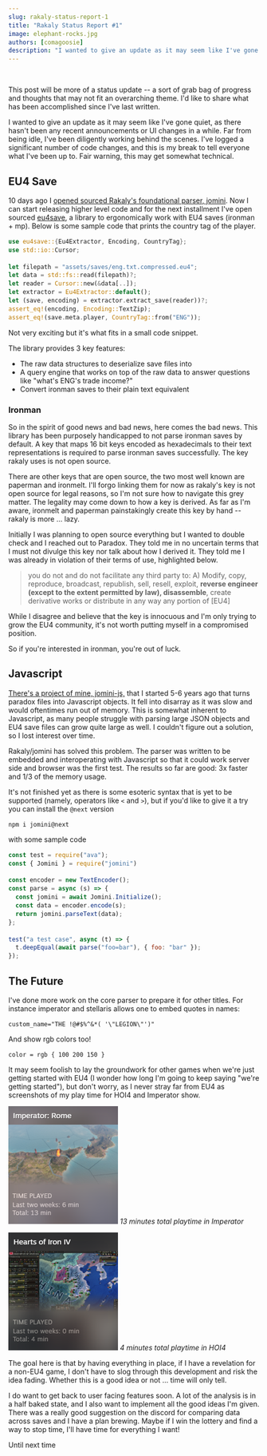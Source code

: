 ```yaml
---
slug: rakaly-status-report-1
title: "Rakaly Status Report #1"
image: elephant-rocks.jpg
authors: [comagoosie]
description: "I wanted to give an update as it may seem like I've gone quiet, as there hasn't been any recent announcements or UI changes in awhile. Far from being idle, I've been diligently working behind the scenes. I've logged a significant number of code changes, and this is my break to tell everyone what I've been up to. Another large chunk of Rakaly has been open sourced though with a legal caveat, a Javascript library appears, and the rakaly parser can now accept data from more recent titles like imperator"
---
```


<div style={{textAlign: "center"}}>
  <img alt="" width={512} height={186} src={require("./elephant-rocks.jpg").default} />
</div>

This post will be more of a status update -- a sort of grab bag of progress and thoughts that may not fit an overarching theme. I'd like to share what has been accomplished since I've last written.

I wanted to give an update as it may seem like I've gone quiet, as there hasn't been any recent announcements or UI changes in a while. Far from being idle, I've been diligently working behind the scenes. I've logged a significant number of code changes, and this is my break to tell everyone what I've been up to. Fair warning, this may get somewhat technical.

<!--truncate-->

## EU4 Save

10 days ago I [opened sourced Rakaly's foundational parser, jomini](/blog/first-steps-to-open-sourcing-rakaly-foundations). Now I can start releasing higher level code and for the next installment I've open sourced [eu4save](https://github.com/rakaly/eu4save), a library to ergonomically work with EU4 saves (ironman + mp). Below is some sample code that prints the country tag of the player.

```rust
use eu4save::{Eu4Extractor, Encoding, CountryTag};
use std::io::Cursor;

let filepath = "assets/saves/eng.txt.compressed.eu4";
let data = std::fs::read(filepath)?;
let reader = Cursor::new(&data[..]);
let extractor = Eu4Extractor::default();
let (save, encoding) = extractor.extract_save(reader))?;
assert_eq!(encoding, Encoding::TextZip);
assert_eq!(save.meta.player, CountryTag::from("ENG"));
```

Not very exciting but it's what fits in a small code snippet.

The library provides 3 key features:

- The raw data structures to deserialize save files into
- A query engine that works on top of the raw data to answer questions like "what's ENG's trade income?"
- Convert ironman saves to their plain text equivalent

### Ironman

So in the spirit of good news and bad news, here comes the bad news. This library has been purposely handicapped to not parse ironman saves by default. A key that maps 16 bit keys encoded as hexadecimals to their text representations is required to parse ironman saves successfully. The key rakaly uses is not open source.

There are other keys that are open source, the two most well known are paperman and ironmelt. I'll forgo linking them for now as rakaly's key is not open source for legal reasons, so I'm not sure how to navigate this grey matter. The legality may come down to how a key is derived. As far as I'm aware, ironmelt and paperman painstakingly create this key by hand -- rakaly is more ... lazy.

Initially I was planning to open source everything but I wanted to double check and I reached out to Paradox. They told me in no uncertain terms that I must not divulge this key nor talk about how I derived it. They told me I was already in violation of their terms of use, highlighted below.

> you do not and do not facilitate any third party to: A) Modify, copy,
> reproduce, broadcast, republish, sell, resell, exploit, **reverse engineer
> (except to the extent permitted by law), disassemble**, create derivative works
> or distribute in any way any portion of [EU4]

While I disagree and believe that the key is innocuous and I'm only trying to grow the EU4 community, it's not worth putting myself in a compromised position.

So if you're interested in ironman, you're out of luck.

## Javascript

[There's a project of mine, jomini-js,](https://github.com/nickbabcock/jomini) that I started 5-6 years ago that turns paradox files into Javascript objects. It fell into disarray as it was slow and would oftentimes run out of memory. This is somewhat inherent to Javascript, as many people struggle with parsing large JSON objects and EU4 save files can grow quite large as well. I couldn't figure out a solution, so I lost interest over time.

Rakaly/jomini has solved this problem. The parser was written to be embedded and interoperating with Javascript so that it could work server side and browser was the first test. The results so far are good: 3x faster and 1/3 of the memory usage.

It's not finished yet as there is some esoteric syntax that is yet to be supported (namely, operators like `<` and `>`), but if you'd like to give it a try you can install the `@next` version

```plain
npm i jomini@next
```

with some sample code

```js
const test = require("ava");
const { Jomini } = require("jomini")

const encoder = new TextEncoder();
const parse = async (s) => {
  const jomini = await Jomini.Initialize();
  const data = encoder.encode(s);
  return jomini.parseText(data);
};

test("a test case", async (t) => {
  t.deepEqual(await parse("foo=bar"), { foo: "bar" });
});
```

## The Future

I've done more work on the core parser to prepare it for other titles. For instance imperator and stellaris allows one to embed quotes in names:

```plain
custom_name="THE !@#$%^&*( '\"LEGION\"')"
```

And show rgb colors too!

```plain
color = rgb { 100 200 150 }
```

It may seem foolish to lay the groundwork for other games when we're just getting started with EU4 (I wonder how long I'm going to keep saying "we're getting started"), but don't worry, as I never stray far from EU4 as screenshots of my play time for HOI4 and Imperator show.

[![13 minutes total playtime in Imperator](imperator-playtime.png)](imperator-playtime.png)
*13 minutes total playtime in Imperator*

[![4 minutes total playtime in HOI4](hoi4-playtime.png)](hoi4-playtime.png)
*4 minutes total playtime in HOI4*

The goal here is that by having everything in place, if I have a revelation for a non-EU4 game, I don't have to slog through this development and risk the idea fading. Whether this is a good idea or not ... time will only tell.

I do want to get back to user facing features soon. A lot of the analysis is in a half baked state, and I also want to implement all the good ideas I'm given. There was a really good suggestion on the discord for comparing data across saves and I have a plan brewing. Maybe if I win the lottery and find a way to stop time, I'll have time for everything I want!

Until next time
